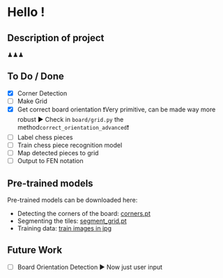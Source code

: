 # Hello !

## Description of project
♟♟♟

## To Do / Done
 - [x] Corner Detection
 - [ ] Make Grid
 - [x] Get correct board orientation ❗Very primitive, can be made way more robust ► Check in `board/grid.py` the method`correct_orientation_advanced`❗
 - [ ] Label chess pieces
 - [ ] Train chess piece recognition model
 - [ ] Map detected pieces to grid
 - [ ] Output to FEN notation

## Pre-trained models
Pre-trained models can be downloaded here:
* Detecting the corners of the board: [corners.pt](https://1drv.ms/u/s!AtF_ruDO-AX-jhIXY82GK4tqbrni?e=OY8b9s)
* Segmenting the tiles: [segment_grid.pt](https://1drv.ms/u/s!AtF_ruDO-AX-jiA2mkErqoB3VrHU?e=rlrAb1)
* Training data: [train images in jpg](https://1drv.ms/f/s!AtF_ruDO-AX-jiFG-6Im3EnM0mNI?e=tolJ7L)

## Future Work
- [ ] Board Orientation Detection ► Now just user input 

